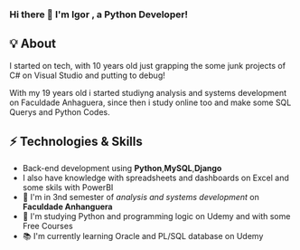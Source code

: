 ### Hi there 👋 I'm Igor , a Python Developer!

## 💡 About  
I started on tech, with 10 years old just grapping the some junk projects of C# on Visual Studio and putting to debug!

With my 19 years old i started studiyng analysis and systems development on Faculdade Anhaguera, 
since then i study online too and make some SQL Querys and Python Codes.

## ⚡ Technologies & Skills
 - Back-end development using **Python**,**MySQL**,**Django**
 - I also have knowledge with spreadsheets and dashboards on Excel and some skils with PowerBI
 - 📖 I'm in 3nd semester of *analysis and systems development* on **Faculdade Anhanguera** 
 - 🖖 I'm studying Python and programming logic on Udemy and with some Free Courses
 - 📚 I'm currently learning Oracle and PL/SQL database on Udemy
